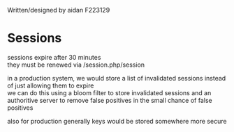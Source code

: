 Written/designed by aidan F223129

# Sessions
sessions expire after 30 minutes  
they must be renewed via /session.php/session  
  
in a production system, we would store a list of invalidated sessions instead of just allowing them to expire  
we can do this using a bloom filter to store invalidated sessions and an authoritive server to remove false positives in the small chance of false positives
  
also for production generally keys would be stored somewhere more secure